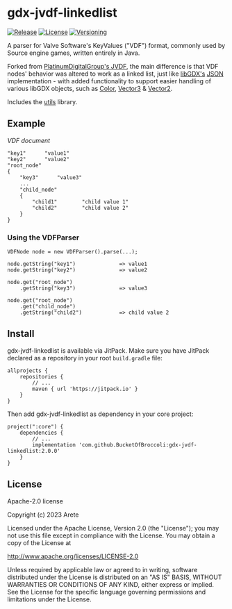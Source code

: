 # gdx-jvdf-linkedlist
[![Release](https://jitpack.io/v/BucketOfBroccoli/gdx-jvdf-linkedlist.svg)](https://jitpack.io/v/BucketOfBroccoli/gdx-jvdf-linkedlist)
[![License](https://img.shields.io/badge/License-Apache%202.0-blue.svg)](https://opensource.org/licenses/Apache-2.0)
[![Versioning](https://img.shields.io/badge/semver-2.0.0-blue)](https://semver.org/)

A parser for Valve Software's KeyValues ("VDF") format, commonly used by Source engine games, written entirely in Java. 

Forked from <a href="https://github.com/PlatinumDigitalGroup/JVDF">PlatinumDigitalGroup's JVDF</a>, the main difference is that VDF nodes' behavior was altered to work as a linked list, just like <a href="https://github.com/libgdx/libgdx">libGDX's</a> <a href="https://github.com/libgdx/libgdx/blob/master/gdx/src/com/badlogic/gdx/utils/JsonValue.java">JSON</a> implementation - with added functionality to support easier handling of various libGDX objects, such as <a href="https://github.com/libgdx/libgdx/blob/master/gdx/src/com/badlogic/gdx/graphics/Color.java">Color</a>, <a href="https://github.com/libgdx/libgdx/blob/master/gdx/src/com/badlogic/gdx/math/Vector3.java">Vector3</a> & <a href="https://github.com/libgdx/libgdx/blob/master/gdx/src/com/badlogic/gdx/math/Vector2.java">Vector2</a>.

Includes the <a href="https://github.com/BucketOfBroccoli/utils">utils</a> library.

## Example

*VDF document*
```
"key1"      "value1"
"key2"      "value2"
"root_node"
{
    "key3"      "value3"
    ...
    "child_node"
    {
        "child1"        "child value 1"
        "child2"        "child value 2"
    }
}
```

### Using the VDFParser
```
VDFNode node = new VDFParser().parse(...);

node.getString("key1")              => value1
node.getString("key2")              => value2

node.get("root_node")
    .getString("key3")              => value3

node.get("root_node")
    .get("child_node")
    .getString("child2")            => child value 2
```

## Install
gdx-jvdf-linkedlist is available via JitPack. Make sure you have JitPack declared as a repository in your root <code>build.gradle</code> file:

```
allprojects {
    repositories {
        // ...
        maven { url 'https://jitpack.io' }
    }
}
```
Then add gdx-jvdf-linkedlist as dependency in your core project:
```
project(":core") {
    dependencies {
    	// ...
        implementation 'com.github.BucketOfBroccoli:gdx-jvdf-linkedlist:2.0.0'
    }
}
```


## License

Apache-2.0 license

Copyright (c) 2023 Arete

Licensed under the Apache License, Version 2.0 (the "License"); you may not use this file except in compliance with the License. You may obtain a copy of the License at

http://www.apache.org/licenses/LICENSE-2.0

Unless required by applicable law or agreed to in writing, software distributed under the License is distributed on an "AS IS" BASIS, WITHOUT WARRANTIES OR CONDITIONS OF ANY KIND, either express or implied. See the License for the specific language governing permissions and limitations under the License.
